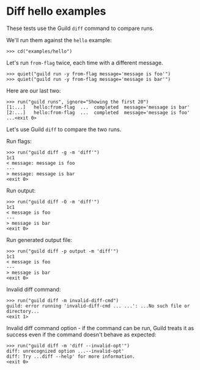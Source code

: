 # Diff hello examples

These tests use the Guild `diff` command to compare runs.

We'll run them against the `hello` example:

    >>> cd("examples/hello")

Let's run `from-flag` twice, each time with a different message.

    >>> quiet("guild run -y from-flag message='message is foo'")
    >>> quiet("guild run -y from-flag message='message is bar'")

Here are our last two:

    >>> run("guild runs", ignore="Showing the first 20")
    [1:...]   hello:from-flag  ...  completed  message='message is bar'
    [2:...]   hello:from-flag  ...  completed  message='message is foo'
    ...<exit 0>

Let's use Guild `diff` to compare the two runs.

Run flags:

    >>> run("guild diff -g -m 'diff'")
    1c1
    < message: message is foo
    ---
    > message: message is bar
    <exit 0>

Run output:

    >>> run("guild diff -O -m 'diff'")
    1c1
    < message is foo
    ---
    > message is bar
    <exit 0>

Run generated output file:

    >>> run("guild diff -p output -m 'diff'")
    1c1
    < message is foo
    ---
    > message is bar
    <exit 0>

Invalid diff command:

    >>> run("guild diff -m invalid-diff-cmd")
    guild: error running 'invalid-diff-cmd ... ...': ...No such file or directory...
    <exit 1>

Invalid diff command option - if the command can be run, Guild treats
it as success even if the command doesn't behave as expected:

    >>> run("guild diff -m 'diff --invalid-opt'")
    diff: unrecognized option ...--invalid-opt'
    diff: Try ...diff --help' for more information.
    <exit 0>
